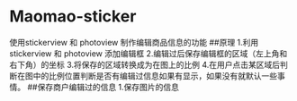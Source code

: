 # Maomao-sticker
使用stickerview 和 photoview 制作编辑商品信息的功能
##原理
    1.利用stickerview 和 photoview 添加编辑框
    2.编辑过后保存编辑框的区域（左上角和右下角）的坐标
    3.将保存的区域转换成为在图上的比例
    4.在用户点击某区域后判断在图中的比例位置判断是否有编辑过信息如果有显示，如果没有就默认一些事情。
##保存商户编辑过的信息
    1.保存图片的信息